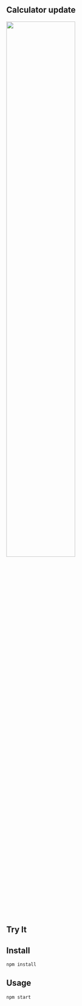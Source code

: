 Calculator update
---
<img src="Logotype primary.png" width="60%" height="60%" />



Try It
---




Install
---

`npm install`



Usage
---

`npm start`
